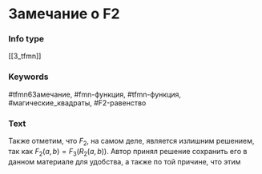 # Замечание о F2
### Info type
[[3_tfmn]]
### Keywords
#tfmn6Замечание, #fmn-функция, #tfmn-функция, #магические_квадраты, #F2-равенство
### Text
Также отметим, что $F_2$, на самом деле, является излишним решением, так как $F_2(a, b) = F_3(R_2(a, b))$. Автор принял решение сохранить его в данном материале для удобства, а также по той причине, что этим